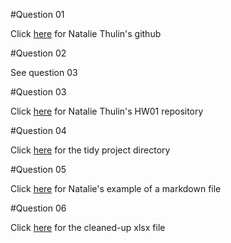#Question 01

Click [here](https://github.com/NThulin) for Natalie Thulin's github

#Question 02

See question 03

#Question 03 

Click [here](https://github.com/NThulin/tfcb-homework01) for Natalie Thulin's HW01 repository

#Question 04 

Click [here]() for the tidy project directory

#Question 05

Click [here]() for Natalie's example of a markdown file

#Question 06

Click [here]() for the cleaned-up xlsx file
